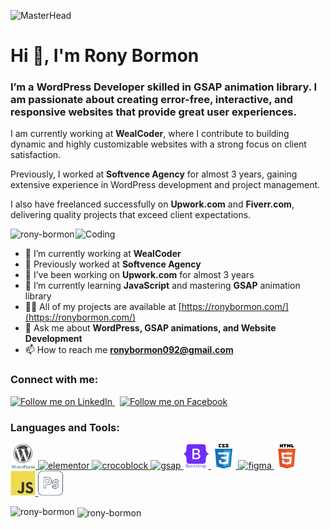 ![MasterHead](https://media.licdn.com/dms/image/D4D12AQE1ioPOFoNVCw/article-cover_image-shrink_600_2000/0/1679083748046?e=2147483647&v=beta&t=6pAfb6fO3GI0uXsLmzKqlZNtlv8FZrswVQODH-prBvY)

# Hi 👋, I'm Rony Bormon

### I’m a WordPress Developer skilled in GSAP animation library. I am passionate about creating error-free, interactive, and responsive websites that provide great user experiences.

I am currently working at **WealCoder**, where I contribute to building dynamic and highly customizable websites with a strong focus on client satisfaction.

Previously, I worked at **Softvence Agency** for almost 3 years, gaining extensive experience in WordPress development and project management.

I also have freelanced successfully on **Upwork.com** and **Fiverr.com**, delivering quality projects that exceed client expectations.

<img align="right" alt="Coding" width="400" src="https://cdn.dribbble.com/users/1162077/screenshots/3848914/programmer.gif" />

<p align="left">
  <img src="https://komarev.com/ghpvc/?username=rony-bormon&label=Profile%20views&color=0e75b6&style=flat" alt="rony-bormon" />
</p>

- 🔭 I’m currently working at **WealCoder**  
- 💼 Previously worked at **Softvence Agency**  
- 🔭 I’ve been working on **Upwork.com** for almost 3 years  
- 🌱 I’m currently learning **JavaScript** and mastering **GSAP** animation library  
- 👨‍💻 All of my projects are available at [https://ronybormon.com/](https://ronybormon.com/)  
- 💬 Ask me about **WordPress, GSAP animations, and Website Development**  
- 📫 How to reach me **ronybormon092@gmail.com**

### Connect with me:

<p align="left" dir="auto">
  <a href="https://linkedin.com/in/rony-bormon" rel="nofollow" target="_blank">
    <img src="https://img.shields.io/badge/Follow%20me-LinkedIn-blue?style=for-the-badge&logo=linkedin" alt="Follow me on LinkedIn" />
  </a>
  &nbsp;
  <a href="https://fb.com/adhayanrony" rel="nofollow" target="_blank">
    <img src="https://img.shields.io/badge/Follow%20me-Facebook-blue?style=for-the-badge&logo=facebook" alt="Follow me on Facebook" />
  </a>
</p>

### Languages and Tools:

<p>
  <a href="https://wordpress.org" target="_blank" rel="noreferrer">
    <img src="https://raw.githubusercontent.com/devicons/devicon/master/icons/wordpress/wordpress-original.svg" alt="wordpress" width="40" height="40"/>
  </a> 

  <a href="https://elementor.com" target="_blank" rel="noreferrer">
    <img src="https://avatars.githubusercontent.com/u/47606894?s=200&v=4" alt="elementor" width="40" height="40"/>
  </a> 

  <a href="https://crocoblock.com" target="_blank" rel="noreferrer">
    <img src="https://crocoblock.com/wp-content/uploads/2023/02/logos-crocoblock-icon-img-02.svg" alt="crocoblock" width="40" height="40"/>
  </a> 

  <a href="https://greensock.com/gsap/" target="_blank" rel="noreferrer">
    <img src="https://spin.atomicobject.com/wp-content/uploads/gsap-logo.jpg" alt="gsap" width="40" height="40"/>
  </a> 

  <a href="https://getbootstrap.com" target="_blank" rel="noreferrer">
    <img src="https://raw.githubusercontent.com/devicons/devicon/master/icons/bootstrap/bootstrap-plain-wordmark.svg" alt="bootstrap" width="40" height="40"/>
  </a> 

  <a href="https://www.w3schools.com/css/" target="_blank" rel="noreferrer">
    <img src="https://raw.githubusercontent.com/devicons/devicon/master/icons/css3/css3-original-wordmark.svg" alt="css3" width="40" height="40"/>
  </a> 

  <a href="https://www.figma.com/" target="_blank" rel="noreferrer">
    <img src="https://www.vectorlogo.zone/logos/figma/figma-icon.svg" alt="figma" width="40" height="40"/>
  </a> 

  <a href="https://www.w3.org/html/" target="_blank" rel="noreferrer">
    <img src="https://raw.githubusercontent.com/devicons/devicon/master/icons/html5/html5-original-wordmark.svg" alt="html5" width="40" height="40"/>
  </a> 

  <a href="https://developer.mozilla.org/en-US/docs/Web/JavaScript" target="_blank" rel="noreferrer">
    <img src="https://raw.githubusercontent.com/devicons/devicon/master/icons/javascript/javascript-original.svg" alt="javascript" width="40" height="40"/>
  </a> 

  <a href="https://www.photoshop.com/en" target="_blank" rel="noreferrer">
    <img src="https://raw.githubusercontent.com/devicons/devicon/master/icons/photoshop/photoshop-line.svg" alt="photoshop" width="40" height="40"/>
  </a>
</p>

<p><img align="left" src="https://github-readme-stats.vercel.app/api/top-langs?username=rony-bormon&show_icons=true&locale=en&layout=compact" alt="rony-bormon" /></p>

<p>&nbsp;<img align="center" src="https://github-readme-stats.vercel.app/api?username=rony-bormon&show_icons=true&locale=en" alt="rony-bormon" /></p>

<!-- <p><img align="center" src="https://github-readme-streak-stats.herokuapp.com/?user=rony-bormon" alt="rony-bormon" /></p> -->
